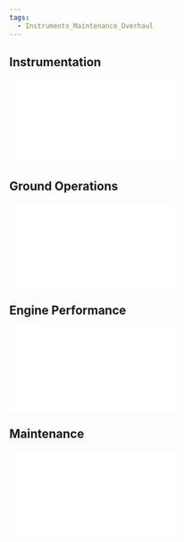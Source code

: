 ```yaml
---
tags:
  - Instruments_Maintenance_Overhaul
---
```

## Instrumentation
![Jet Engine Instrumentation](./Jet%20Engine%20Instrumentation.md)
## Ground Operations
![Jet Engine Ground Operations](./Jet%20Engine%20Ground%20Operations.md)
## Engine Performance
![Jet Engine Performance](./Jet%20Engine%20Performance.md)

## Maintenance
![Jet Engine Maintenance](./Jet%20Engine%20Maintenance.md)



